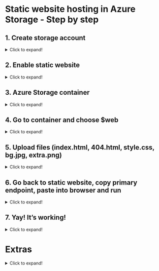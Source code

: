 # Static website hosting in Azure Storage - Step by step

## 1. Create storage account

<details>
<summary>
Click to expand!
</summary>

![](screenshots/1portal_azure_home.png?raw=true "Azure portal home")

![](screenshots/p_a_sorage_accounts2.PNG?raw=true "Add new storage account")

### Hints:

<details>
<summary>
Click to expand!
</summary>

If there is no resource group you can choose, you must create one.
The name of storage account must be unique across all existing storage account names in Azure. It must be 3 to 24 characters long and can contain only lowercase letters and numbers.
Choose storage location carefully.

![](screenshots/pa_create_sa3.PNG?raw=true "Create storage account")

Fill all required data. Click “Review + create” button.
After successful validation press “Create” button.

![](screenshots/deploymentunderway4.PNG?raw=true "Deployment on the way")

![](screenshots/did-i-hear-someone-say-deployment.jpg?raw=true "Funny cat")

When your deployment is complete go to your new storage account.

</details>

</details>

## 2. Enable static website

<details>
<summary>
Click to expand!
</summary>

On the left side menu click "Static website"

![](screenshots/5gotostaticwebsite5.png?raw=true "Click static website")

![](screenshots/enablestaticwebsite6.PNG?raw=true "Enable static website")

Fill index document name and error path and save changes.

</details>

## 3. Azure Storage container

<details>
<summary>
Click to expand!
</summary>

After you save changes, an Azure Storage container has been created automatically to host your static website ($web)

![](screenshots/containercreated7.PNG?raw=true "Static website endpoints")

</details>

## 4. Go to container and choose $web

<details>
<summary>
Click to expand!
</summary>

![](screenshots/containerweb8.PNG?raw=true "Containers")

</details>

## 5. Upload files (index.html, 404.html, style.css, bg.jpg, extra.png)

<details>
<summary>
Click to expand!
</summary>

![](screenshots/uploadfiles9.PNG?raw=true "Upload files")

</details>

## 6. Go back to static website, copy primary endpoint, paste into browser and run

<details>
<summary>
Click to expand!
</summary>

![](screenshots/application.PNG?raw=true "Secret Santa Website")

</details>

## 7. Yay! It’s working!

<details>
<summary>
Click to expand!
</summary>

## ... and if it’s not:

![](screenshots/workingforme.jpg?raw=true "It's wroking fine for me")

</details>

# Extras

<details>
<summary>
Click to expand!
</summary>
	
Add ability to upload an image and send it to the function

## Steps
Follow the steps above to create and upload the files from `extras` subfolder

</details>
